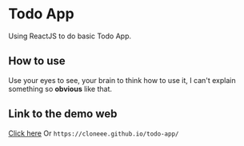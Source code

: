 # Todo App
Using ReactJS to do basic Todo App.

## How to use
Use your eyes to see, your brain to think how to use it, I can't explain something so **obvious** like that.

## Link to the demo web
[Click here](https://cloneee.github.io/todo-app/)
Or ``https://cloneee.github.io/todo-app/``
